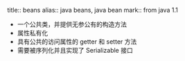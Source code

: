 title:: beans
alias:: java beans, java bean
mark:: from java 1.1

- 一个公共类，并提供无参公有的构造方法
- 属性私有化
- 具有公共的访问属性的 getter 和 setter 方法
- 需要被序列化并且实现了 Serializable 接口